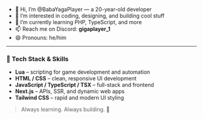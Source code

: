 - 👋 Hi, I’m @BabaYagaPlayer — a 20-year-old developer
- 👀 I’m interested in coding, designing, and building cool stuff
- 🌱 I’m currently learning PHP, TypeScript, and more
- 📫 Reach me on Discord: **gigaplayer_1**
- 😄 Pronouns: he/him

---

### 🧠 Tech Stack & Skills

- **Lua** – scripting for game development and automation  
- **HTML / CSS** – clean, responsive UI development  
- **JavaScript / TypeScript / TSX** – full-stack and frontend  
- **Next.js** – APIs, SSR, and dynamic web apps  
- **Tailwind CSS** – rapid and modern UI styling

> Always learning. Always building. 🚀

<!---
BabaYagaPlayer/BabaYagaPlayer is a ✨ special ✨ repository because its `README.md` (this file) appears on your GitHub profile.
You can click the Preview link to take a look at your changes.
--->
